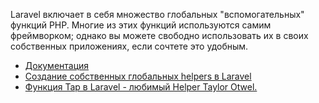 Laravel включает в себя множество глобальных "вспомогательных" функций PHP. 
Многие из этих функций используются самим фреймворком; 
однако вы можете свободно использовать их в своих собственных приложениях, 
если сочтете это удобным.

[//]: # "materials"

- [Документация](https://laravel.com/docs/10.x/helpers)
- [Создание собственных глобальных helpers в Laravel](https://youtu.be/oRKFrCimovM)
- [Функция Tap в Laravel - любимый Нelper Taylor Otwel.](https://youtu.be/bVb2P6YGFJQ)

[//]: # "/materials"
